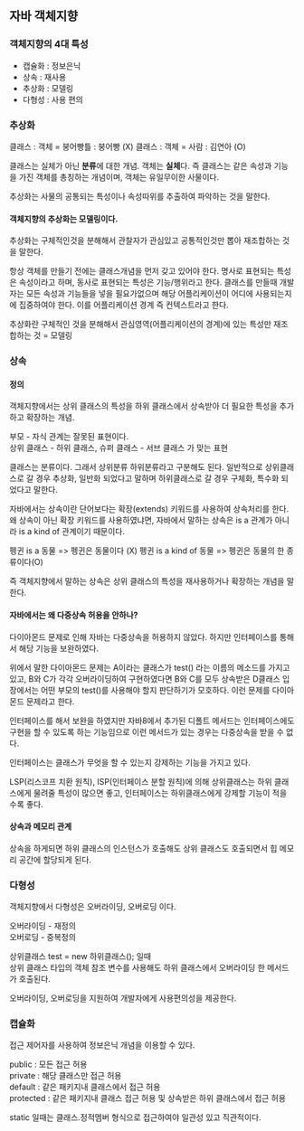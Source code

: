 ## 자바 객체지향
### 객체지향의 4대 특성
+ 캡슐화 : 정보은닉
+ 상속 : 재사용
+ 추상화 : 모델링
+ 다형성 : 사용 편의

### 추상화
클래스 : 객체 = 붕어빵틀 : 붕어빵 (X)
클래스 : 객체 = 사람 : 김연아 (O)

클래스는 실체가 아닌 **분류**에 대한 개념. 객체는 **실체**다.
즉 클래스는 같은 속성과 기능을 가진 객체를 총칭하는 개념이며, 객체는 유일무이한 사물이다.

추상화는 사물의 공통되는 특성이나 속성따위를 추출하여 파악하는 것을 말한다.

#### 객체지향의 추상화는 모델링이다.
추상화는 구체적인것을 분해해서 관찰자가 관심있고 공통적인것만 뽑아 재조합하는 것을 말한다.

항상 객체를 만들기 전에는 클래스개념을 먼저 갖고 있어야 한다.
명사로 표현되는 특성은 속성이라고 하며, 동사로 표현되는 특성은 기능/행위라고 한다.
클래스를 만들때 개발자는 모든 속성과 기능들을 넣을 필요가없으며 해당 어플리케이션이 어디에 사용되는지에 집중하여야 한다. 
이를 어플리케이션 경계 즉 컨텍스트라고 한다.

추상화란 구체적인 것을 분해해서 관심영역(어플리케이션의 경계)에 있는 특성만 재조합하는 것 = 모델링


### 상속
#### 정의
객체지향에서는 상위 클래스의 특성을 하위 클래스에서 상속받아 더 필요한 특성을 추가하고 확장하는 개념.

부모 - 자식 관계는 잘못된 표현이다.<br>
상위 클래스 - 하위 클래스, 슈퍼 클래스 - 서브 클래스 가 맞는 표현

클래스는 분류이다. 그래서 상위분류 하위분류라고 구분해도 된다.
일반적으로 상위클래스로 갈 경우 추상화, 일반화 되었다고 말하며 하위클래스로 갈 경우 구체화, 특수화 되었다고 말한다.

자바에서는 상속이란 단어보다는 확장(extends) 키워드를 사용하여 상속처리를 한다.
왜 상속이 아닌 확장 키워드를 사용하였냐면, 자바에서 말하는 상속은 is a 관계가 아니라 is a kind of 관계이기 때문이다.

펭귄 is a 동물 => 펭귄은 동물이다 (X)
펭귄 is a kind of 동물 => 펭귄은 동물의 한 종류이다(O)

즉 객체지향에서 말하는 상속은 상위 클래스의 특성을 재사용하거나 확장하는 개념을 말한다.

#### 자바에서는 왜 다중상속 허용을 안하나?
다이아몬드 문제로 인해 자바는 다중상속을 허용하지 않았다.
하지만 인터페이스를 통해서 해당 기능을 보완하였다.

위에서 말한 다이아몬드 문제는 A이라는 클래스가 test() 라는 이름의 메소드를 가지고 있고, B와 C가 각각 오버라이딩하여 구현하였다면
B와 C를 모두 상속받은 D클래스 입장에서는 어떤 부모의 test()를 사용해야 할지 판단하기가 모호하다. 이런 문제를 다이아몬드 문제라고 한다.

인터페이스를 해서 보완을 하였지만 자바8에서 추가된 디폴트 메서드는 인터페이스에도 구현을 할 수 있도록 하는 기능임으로 이런 메서드가 있는 경우는 
다중상속을 받을 수 없다.

인터페이스는 클래스가 무엇을 할 수 있는지 강제하는 기능을 가지고 있다.

LSP(리스코프 치환 원칙), ISP(인터페이스 분할 원칙)에 의해
상위클래스는 하위 클래스에게 물려줄 특성이 많으면 좋고, 인터페이스는 하위클래스에게 강제할 기능이 적을 수록 좋다.


#### 상속과 메모리 관계

상속을 하게되면 하위 클래스의 인스턴스가 호출해도 상위 클래스도 호출되면서 힙 메모리 공간에 할당되게 된다.

### 다형성

객체지향에서 다형성은 오버라이딩, 오버로딩 이다. 

오버라이딩 - 재정의<br>
오버로딩 - 중복정의

상위클래스 test = new 하위클래스(); 일때 <br>
상위 클래스 타입의 객체 참조 변수를 사용해도 하위 클래스에서 오버라이딩 한 메서드가 호출된다.

오버라이딩, 오버로딩을 지원하여 개발자에게 사용편의성을 제공한다.

### 캡슐화
접근 제어자를 사용하여 정보은닉 개념을 이용할 수 있다.

public : 모든 접근 허용<br>
private : 해당 클래스만 접근 허용<br>
default : 같은 패키지내 클래스에서 접근 허용<br>
protected : 같은 패키지내 클래스 접근 허용 및 상속받은 하위 클래스에서 접근 허용

static 일때는 클래스.정적멤버 형식으로 접근하여야 일관성 있고 직관적이다.



